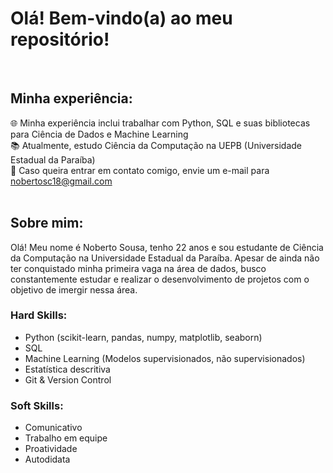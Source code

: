 # Olá! Bem-vindo(a) ao meu repositório!

<br>

## Minha experiência:

🌐 Minha experiência inclui trabalhar com Python, SQL e suas bibliotecas para Ciência de Dados e Machine Learning<br>
📚 Atualmente, estudo Ciência da Computação na UEPB (Universidade Estadual da Paraíba) <br>
📧 Caso queira entrar em contato comigo, envie um e-mail para nobertosc18@gmail.com <br>
<br>


## Sobre mim:

Olá! Meu nome é Noberto Sousa, tenho 22 anos e sou estudante de Ciência da Computação na Universidade Estadual da Paraíba. Apesar de ainda não ter conquistado minha primeira vaga na área de dados, busco constantemente estudar e realizar o desenvolvimento de projetos com o objetivo de imergir nessa área.<br>

### Hard Skills:

- Python (scikit-learn, pandas, numpy, matplotlib, seaborn)
- SQL
- Machine Learning (Modelos supervisionados, não supervisionados)
- Estatística descritiva
- Git & Version Control

### Soft Skills:

- Comunicativo
- Trabalho em equipe
- Proatividade
- Autodidata
<br>
